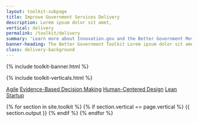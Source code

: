 ```yaml
---
layout: toolkit-subpage
title: Improve Government Services Delivery
description: Lorem ipsum dolor sit amet,
vertical: delivery
permalink: /toolkit/delivery
summary: 'Learn more about Innovation.gov and the Better Government Movement'
banner-heading: The Better Government Toolkit Lorem ipsum dolor sit amet, consectetur adipiscing. 
class: delivery-background
---
```


{% include toolkit-banner.html %}


{% include toolkit-verticals.html %}

<div class="delivery-background">
<div class="usa-grid">
<a class="usa-button" href="#agile">Agile</a>
<a class="usa-button" href="#decision-making">Evidence-Based Decision Making</a>
<a class="usa-button" href="#human-centered">Human-Centered Design</a>
<a class="usa-button" href="#lean">Lean Startup</a>
</div>
</div>

{% for section in site.toolkit %}
{% if section.vertical == page.vertical %}
{{ section.output }}
{% endif %}
{% endfor %}